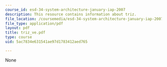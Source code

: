 ```yaml
---
course_id: esd-34-system-architecture-january-iap-2007
description: This resource contains information about triz.
file_location: /coursemedia/esd-34-system-architecture-january-iap-2007/5ac7834e631541ae97d1783412aed765_triz_ve.pdf
file_type: application/pdf
layout: pdf
title: triz_ve.pdf
type: course
uid: 5ac7834e631541ae97d1783412aed765

---
```

None